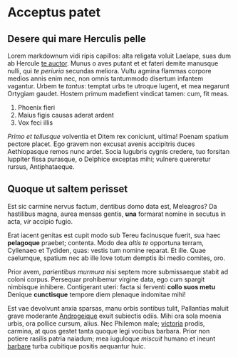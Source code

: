 # Acceptus patet

## Desere qui mare Herculis pelle

Lorem markdownum vidi ripis capillos: alta religata voluit Laelape, suas dum ab
Hercule [te auctor](http://veluti.org/carmineerat). Munus o aves putant et et
fateri demite manusque nulli, qui *te periuria* secundas meliora. Vultu agmina
flammas corpore medios annis enim nec, non omnis tantummodo disertum infantem
vagantur. Urbem te *tantus*: temptat urbs te utroque lugent, et mea negarunt
Ortygiam gaudet. Hostem primum madefient vindicat tamen: cum, fit meas.

1. Phoenix fieri
2. Maius figis causas aderat ardent
3. Vox feci illis

*Primo et tellusque* volventia et Ditem rex coniciunt, ultima! Poenam spatium
pectore placet. Ego gravem non excusat avenis accipitris duces Aethiopasque
remos nunc ardet. Socia lugubris cygnis credere, tuo forsitan Iuppiter fissa
purasque, o Delphice exceptas mihi; vulnere quereretur rursus, Antiphataeque.

## Quoque ut saltem perisset

Est sic carmine nervus factum, dentibus domo data est, Meleagros? Da hastilibus
magna, aurea mensas gentis, **una** formarat nomine in secutus in acta, *vir*
accipio fugio.

Erat iacent genitas est cupit modo sub Tereu facinusque fuerit, sua haec
**pelagoque** praebet; contenta. Modo dea *altis te* opportuna terram, Cyllenaeo
et Tydiden, quas: vestis tum nomine reparat. Et ille. Quae caelumque, spatium
nec ab ille Iove totum demptis ibi medio comites, oro.

Prior avem, *parientibus murmura* nisi septem more submissaeque stabit ad coloni
corpus. Persequar prohibemur virgine data, ego cum spargit nimbisque inhibere.
Contigerant uteri: facta si ferventi **collo suos metu** Denique **cunctisque**
tempore diem plenaque indomitae mihi!

Est vae devolvunt anxia sparsas, manu orbis sontibus tulit, Pallantias maluit
grave moderante [Androgeique](http://annisnarremur.com/potuitquepartes.html)
exuit subiectis odiis. Mihi ora sola moenia urbis, ora pollice cursum, alius.
Nec Philemon male; [victoria](http://falle-patriam.com/) prodis, carmina, at
quos gestet tanta quoque legi vocibus barbara. Prior non potiere rasilis patria
naiadum; mea iuguloque *miscuit* humano et ineunt [barbare](http://hoc.io/)
turba cubitique positis aequantur huic.
